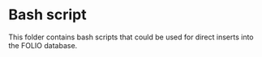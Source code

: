 # Bash script
This folder contains bash scripts that could be used for direct inserts into the FOLIO database.